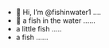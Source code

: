 - 👋 Hi, I’m @fishinwater1 ....
- 👋 a fish in the water ......
- a little fish .....
- a fish ......


<!---
fishinwater1/fishinwater1 is a ✨ special ✨ repository because its `README.md` (this file) appears on your GitHub profile.
You can click the Preview link to take a look at your changes.
--->
